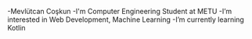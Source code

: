 -Mevlütcan Coşkun
-I'm Computer Engineering Student at METU
-I’m interested in Web Development, Machine Learning
-I’m currently learning Kotlin
